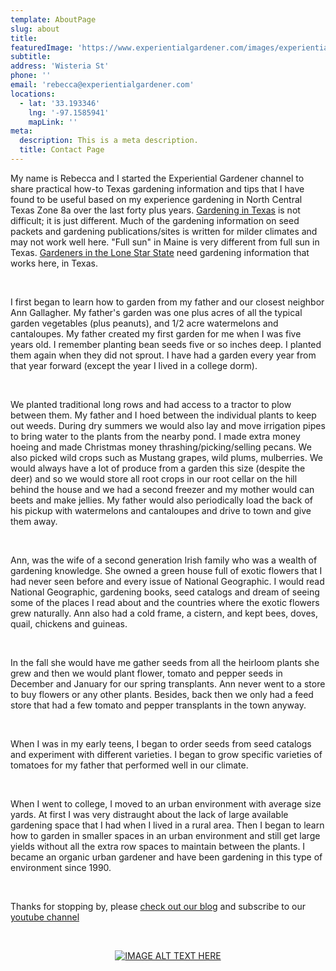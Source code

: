 ```yaml
---
template: AboutPage
slug: about
title: 
featuredImage: 'https://www.experientialgardener.com/images/experiential-gardener-blog-banner.jpg'
subtitle: 
address: 'Wisteria St'
phone: ''
email: 'rebecca@experientialgardener.com'
locations:
  - lat: '33.193346'
    lng: '-97.1585941'
    mapLink: ''
meta:
  description: This is a meta description.
  title: Contact Page
---
```

My name is Rebecca and I started the Experiential Gardener channel to share practical how-to Texas gardening information and tips that I have found to be useful based on my experience gardening in North Central Texas Zone 8a over the last forty plus years. <a href="https://itstimetexas.org/dads-tips-for-gardening-in-texas/" target="_blank" rel="noopener">Gardening in Texas</a> is not difficult; it is just different. Much of the gardening information on seed packets and gardening publications/sites is written for milder climates and may not work well here. "Full sun" in Maine is very different from full sun in Texas. <a href="http://texasgardenclubs.org/lone-star-gardener/" target="_blank" rel="noopener">Gardeners in the Lone Star State</a> need gardening information that works here, in Texas. 

<br />

I first began to learn how to garden from my father and our closest neighbor Ann Gallagher. My father's garden was one plus acres of all the typical garden vegetables (plus peanuts), and 1/2 acre watermelons and cantaloupes.  My father created my first garden for me when I was five years old. I remember planting bean seeds five or so inches deep. I planted them again when they did not sprout. I have had a garden every year from that year forward (except the year I lived in a college dorm). 

<br />

We planted traditional long rows and had access to a tractor to plow between them. My father and I 
hoed between the individual plants to keep out weeds. During dry summers we would also lay and move 
irrigation pipes to bring water to the plants from the nearby pond. I made extra money hoeing and made 
Christmas money thrashing/picking/selling pecans. We also picked wild crops such as Mustang grapes, 
wild plums, mulberries. We would always have a lot of produce from a garden this size (despite the deer) 
and so we would store all root crops in our root cellar on the hill behind the house and we had a second 
freezer and my mother would can beets and make jellies. My father would also periodically load the 
back of his pickup with watermelons and cantaloupes and drive to town and give them away. ​

<br />

Ann, was the wife of a second generation Irish family who was a wealth of gardening knowledge. She 
owned a green house full of exotic flowers that I had never seen before and every issue of National 
Geographic. I would read National Geographic, gardening books, seed catalogs and dream of seeing 
some of the places I read about and the countries where the exotic flowers grew naturally. Ann also had 
a cold frame, a cistern, and kept bees, doves, quail, chickens and guineas. ​

<br />

In the fall she would have me gather seeds from all the heirloom plants she grew and then we would 
plant flower, tomato and pepper seeds in December and January for our spring transplants. Ann never 
went to a store to buy flowers or any other plants. Besides, back then we only had a feed store that had 
a few tomato and pepper transplants in the town anyway. ​

<br />

When I was in my early teens, I began to order seeds from seed catalogs and experiment with different 
varieties. I began to grow specific varieties of tomatoes for my father that performed well in our climate.​

<br />

When I went to college, I moved to an urban environment with average size yards. At first I was very 
distraught about the lack of large available gardening space that I had when I lived in a rural area. Then I 
began to learn how to garden in smaller spaces in an urban environment and still get large yields without 
all the extra row spaces to maintain between the plants. I became an organic urban gardener and have 
been gardening in this type of environment since 1990.

<br />

Thanks for stopping by, please [check out our blog](/blog/) and subscribe to our <a href="https://www.youtube.com/user/expgardener" target="_blank" rel="noopener">youtube channel</a>

<br />

<center>

[![IMAGE ALT TEXT HERE](./images/experiential-gardener-harvest-logo.jpg "Rebecca holding a weekly harvest from her own Urban Garden in Denton, Tx.")](https://www.experientialgardener.com/blog)

</center>

<br />